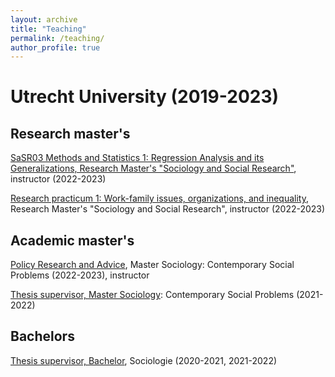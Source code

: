 ```yaml
---
layout: archive
title: "Teaching"
permalink: /teaching/
author_profile: true
---
```




# Utrecht University (2019-2023)
## Research master's 

[SaSR03 Methods and Statistics 1: Regression Analysis and its Generalizations, Research  Master's "Sociology and Social Research"](https://www.uu.nl/en/masters/sociology-and-social-research), instructor (2022-2023)

[Research practicum 1: Work-family issues, organizations, and inequality](https://osiris-student.uu.nl/#/onderwijscatalogus/extern/cursus?cursuscode=200400067&taal=en&collegejaar=huidig), Research  Master's "Sociology and Social Research", instructor (2022-2023)

## Academic master's

[Policy Research and Advice](https://www.uu.nl/en/masters/sociology-contemporary-social-problems), Master Sociology: Contemporary Social Problems (2022-2023), instructor

[Thesis supervisor, Master Sociology](https://www.uu.nl/en/masters/sociology-contemporary-social-problems): Contemporary Social Problems (2021-2022)

## Bachelors 

[Thesis supervisor, Bachelor](https://www.uu.nl/bachelors/sociologie), Sociologie (2020-2021, 2021-2022)
